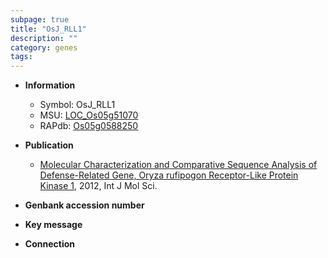```yaml
---
subpage: true
title: "OsJ_RLL1"
description: ""
category: genes
tags: 
---
```


* **Information**  
    + Symbol: OsJ_RLL1  
    + MSU: [LOC_Os05g51070](http://rice.plantbiology.msu.edu/cgi-bin/ORF_infopage.cgi?orf=LOC_Os05g51070)  
    + RAPdb: [Os05g0588250](http://rapdb.dna.affrc.go.jp/viewer/gbrowse_details/irgsp1?name=Os05g0588250)  

* **Publication**  
    + [Molecular Characterization and Comparative Sequence Analysis of Defense-Related Gene, Oryza rufipogon Receptor-Like Protein Kinase 1](http://www.ncbi.nlm.nih.gov/pubmed?term=Molecular+Characterization+and+Comparative+Sequence+Analysis+of+Defense-Related+Gene,+Oryza+rufipogon+Receptor-Like+Protein+Kinase+1%5BTitle%5D), 2012, Int J Mol Sci.

* **Genbank accession number**  

* **Key message**  

* **Connection**  



